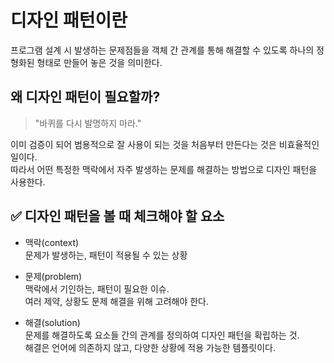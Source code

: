 # 디자인 패턴이란

프로그램 설계 시 발생하는 문제점들을 객체 간 관계를 통해 해결할 수 있도록 하나의 정형화된 형태로 만들어 놓은 것을 의미한다.

## 왜 디자인 패턴이 필요할까?

> "바퀴를 다시 발명하지 마라."

이미 검증이 되어 범용적으로 잘 사용이 되는 것을 처음부터 만든다는 것은 비효율적인 일이다.  
따라서 어떤 특정한 맥락에서 자주 발생하는 문제를 해결하는 방법으로 디자인 패턴을 사용한다.

## ✅ 디자인 패턴을 볼 때 체크해야 할 요소 

+ 맥락(context)  
   문제가 발생하는, 패턴이 적용될 수 있는 상황

+ 문제(problem)  
  맥락에서 기인하는, 패턴이 필요한 이슈.  
  여러 제약, 상황도 문제 해결을 위해 고려해야 한다.

+ 해결(solution)  
  문제를 해결하도록 요소들 간의 관계를 정의하여 디자인 패턴을 확립하는 것.  
  해결은 언어에 의존하지 않고, 다양한 상황에 적용 가능한 템플릿이다.

